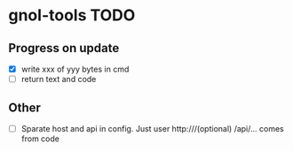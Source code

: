 # gnol-tools TODO

## Progress on update
- [x] write xxx of yyy bytes in cmd
- [ ] return text and code

## Other
- [ ] Sparate host and api in config. Just user http://<hostname>/(optional) /api/... comes from code
